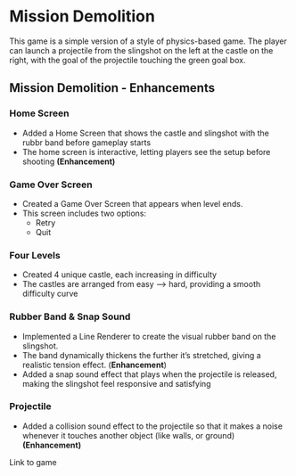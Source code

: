# Mission Demolition

This game is a simple version of a style of physics-based game. The player can launch a projectile from the slingshot on the left at the castle on the right, with the goal of the projectile touching the green goal box.

## Mission Demolition - Enhancements 

### Home Screen 
- Added a Home Screen that shows the castle and slingshot with the rubbr band before gameplay starts
- The home screen is interactive, letting players see the setup before shooting **(Enhancement)**
### Game Over Screen
- Created a Game Over Screen that appears when level ends.
- This screen includes two options:
    - Retry 
    - Quit
### Four Levels
- Created 4 unique castle, each increasing in difficulty
- The castles are arranged from easy --> hard, providing a smooth difficulty curve

### Rubber Band & Snap Sound

- Implemented a Line Renderer to create the visual rubber band on the slingshot. 
- The band dynamically thickens the further it’s stretched, giving a realistic tension effect. (**Enhancement**)
- Added a snap sound effect that plays when the projectile is released, making the slingshot feel responsive and satisfying

### Projectile 
- Added a collision sound effect to the projectile so that it makes a noise whenever it touches another object (like walls, or ground) **(Enhancement)**

Link to game
